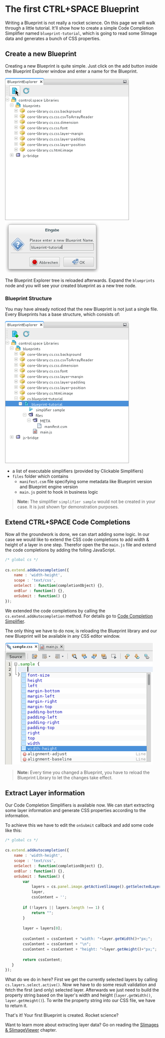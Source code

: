 # The first CTRL+SPACE Blueprint

Writing a Blueprint is not really a rocket science. On this page we will walk through a little tutorial. It'll show
how to create a simple Code Completion Simplifier named `blueprint-tutorial`, which is going to read some Slimage data and generates a bunch of
CSS properties.

## Create a new Blueprint

Creating a new Blueprint is quite simple. Just click on the add button inside the Blueprint Explorer window and enter a
name for the Blueprint.

![First CTRL+SPACE Blueprint - create](/images/first_blueprint_create_button.png "First CTRL+SPACE Blueprint - create")
![First CTRL+SPACE Blueprint - set name](/images/first_blueprint_create_name.png "First CTRL+SPACE Blueprint - set name")

The Blueprint Explorer tree is reloaded afterwards. Expand the `blueprints` node and you will see your created blueprint
as a new tree node.

### Blueprint Structure

You may have already noticed that the new Blueprint is not just a single file. Every Blueprints has a base structure, which 
consists of:

![First CTRL+SPACE Blueprint - the structure](/images/first_blueprint_structure.png "First CTRL+SPACE Blueprint - the structure")

* a list of executable simplifiers (provided by Clickable Simplifiers)
* `files` folder which contains
    * `manifest.csm` file specifying some metadata like Blueprint version and Blueprint engine version
    * `main.js` point to hook in business logic

> **Note:** The simplifier `simplifier sample` would not be created in your case. It is just shown fpr demonstration purposes.

## Extend CTRL+SPACE Code Completions

Now all the groundwork is done, we can start adding some logic. In our case we would like to extend the CSS code completions
to add width & height of a layer in one step. Therefor open the the `main.js` file and extend the code completions by adding
the folling JavaScript.
 
```javascript
/* global cs */

cs.extend.addAutocompletion({
    name : 'width-height',
    scope : 'text/css',
    onSelect : function(completionObject) {},
    onBlur : function() {},
    onSubmit : function() {}
});
```

We extended the code completions by calling the `cs.extend.addAutocompletion` method. For details go to [Code Completion Simplifier](/en/developer/code_completion_simplifiers.md).

The only thing we have to do now, is reloading the Blueprint library and our new Blueprint will be available in any CSS
editor window. 

![First CTRL+SPACE Blueprint - code completion](/images/first_blueprint_code_completion_available.png "First CTRL+SPACE Blueprint - code completion")

> **Note:** Every time you changed a Blueprint, you have to reload the Blueprint Library to let the changes take effect.

## Extract Layer information

Our Code Completion Simplifiers is available now. We can start extracting some layer information and generate CSS properties
according to the information.

To achieve this we have to edit the `onSubmit` callback and add some code like this:

```javascript
/* global cs */

cs.extend.addAutocompletion({
    name : 'width-height',
    scope : 'text/css',
    onSelect : function(completionObject) {},
    onBlur : function() {},
    onSubmit : function() {
        var
            layers = cs.panel.image.getActiveSlimage().getSelectedLayers(),
            layer,
            cssContent = '';
        
        if (!layers || layers.length !== 1) {
            return "";
        }

        layer = layers[0];

        cssContent = cssContent + "width: "+layer.getWidth()+"px;";
        cssContent = cssContent + "\n";
        cssContent = cssContent + "height: "+layer.getHeight()+"px;";

        return cssContent;
   }
});
```

What do we do in here? First we get the currently selected layers by calling `cs.layers.select.active()`. Now we have to do some
result validation and fetch the first (and only) selected layer. Afterwards we just need to build the property string based on the
layer's width and height (`layer.getWidth()`, `layer.getHeight()`). To write the property string into our CSS file, we have
to return it.

That's it! Your first Blueprint is created. Rocket science?

Want to learn more about extracting layer data? Go on reading the [Slimages & SlimageViewer](/en/developer/slimages_and_slimage_viewer.md)
chapter.